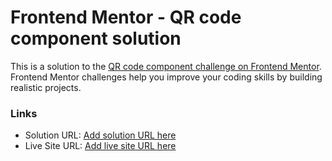 # Frontend Mentor - QR code component solution

This is a solution to the [QR code component challenge on Frontend Mentor](https://www.frontendmentor.io/challenges/qr-code-component-iux_sIO_H). Frontend Mentor challenges help you improve your coding skills by building realistic projects. 

### Links

- Solution URL: [Add solution URL here](https://github.com/Kemelite1/QR-code-component)
- Live Site URL: [Add live site URL here]( https://kemelite1.github.io/QR-code-component/)
